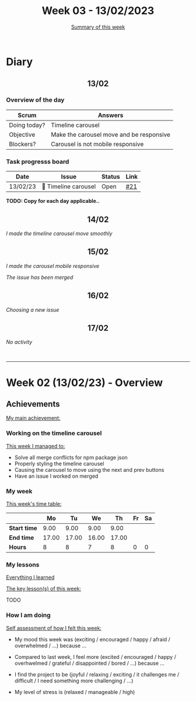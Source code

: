 


<!-- 
  Welcome to your weekly agenda.
  In this agenda, you will note down day to day progress.
-->

<h1 align="center">Week 03 - 13/02/2023</h1>

<p align="center"><a href="#summary">Summary of this week</a></p>

<br/>

<!-- 
  -- SECTION: OVERVIEW
  -- For each day, fill out your diary
  -->

<h1>Diary</h1>

<h2 align="center">13/02</h2>

### Overview of the day

<!-- Fill out the daily scrum table 
  -- Doing today? - What are you working on today?
  -- Objective?   - What do you hope to achieve today?
  -- Blockers?    - Any blockers? Anywhere you need help?
-->

| Scrum	       | Answers 	| 
|----------	   |-------	  |
| Doing today? | Timeline carousel|
| Objective    | Make the carousel move and be responsive|
| Blockers?    | Carousel is not mobile responsive|

### Task progresss board

<!-- List all the tasks and bounties in progress this week -->

| Date     	| Issue 	| Status 	| Link 	|
|----------	|-------	|--------	|------	|
| 13/02/23 	| 🏇 Timeline carousel | Open | [#21](https://github.com/italanta/elewa-group/issues/21) |

**TODO: Copy for each day applicable..**

<h2 align="center">14/02</h2>

*I made the timeline carousel move smoothly*

<h2 align="center">15/02</h2>

*I made the carousel mobile responsive*

*The issue has been merged*

<h2 align="center">16/02</h2>

*Choosing a new issue*

<h2 align="center">17/02</h2>

*No activity*


<br/>

<hr id="summary" />
<!-- Fill this section at the end of each week, -->

# Week 02 (13/02/23) - Overview

<!-- What was your main achievement -->
<h2>Achievements</h2>

<u>My main achievement:</u>

<!-- Write the achievement you are most proud off in one line! -->
<h3>Working on the timeline carousel</h3>

<!-- List all your achievement -->
<u>This week I managed to:</u>

- Solve all merge conflicts for npm package json
- Properly styling the timeline carousel
- Causing the carousel to move using the next and prev buttons
- Have an issue I worked on merged


### My week
<!-- Keep track of your time table daily -->
<u>This week's time table:</u>

|                | Mo  | Tu  | We  | Th  | Fr | Sa |
|---             |---	 |---- |---  | --- |--- |--- |
| **Start time** |9.00 |9.00 |9.00 |9.00 |    |    |
| **End time**	 |17.00|17.00|16.00|17.00|    |    |
| **Hours**	     | 8   | 8   | 7   | 8  | 0  | 0  |


### My lessons
<!-- What did I learn? -->
<u>Everything I learned</u>


<u>The key lesson(s) of this week:</u>

TODO

### How I am doing
<!-- How did you feel? -->
<u>Self assessment of how I felt this week:</u>

- My mood this week was (exciting / encouraged / happy / afraid / overwhelmed / ...) because ...
  
- Compared to last week, I feel more (excited / encouraged / happy / overhwelmed / grateful / disappointed / bored / ...) because ...

- I find the project to be (joyful / relaxing / exciting / it challenges me / difficult / I need something more challenging / ...)

- My level of stress is (relaxed / manageable / high) 